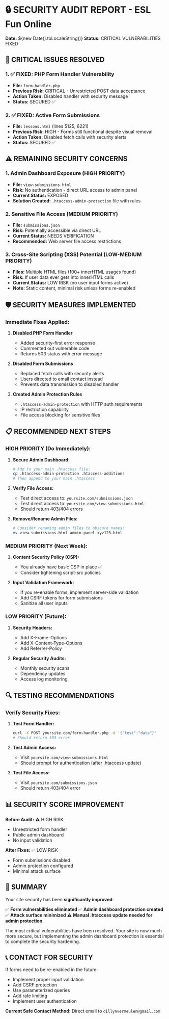 # 🔒 SECURITY AUDIT REPORT - ESL Fun Online

**Date:** ${new Date().toLocaleString()}
**Status:** CRITICAL VULNERABILITIES FIXED

## 🚨 CRITICAL ISSUES RESOLVED

### 1. ✅ **FIXED: PHP Form Handler Vulnerability**

- **File:** `form-handler.php`
- **Previous Risk:** CRITICAL - Unrestricted POST data acceptance
- **Action Taken:** Disabled handler with security message
- **Status:** SECURED ✅

### 2. ✅ **FIXED: Active Form Submissions**

- **File:** `lessons.html` (lines 5125, 6221)
- **Previous Risk:** HIGH - Forms still functional despite visual removal
- **Action Taken:** Disabled fetch calls with security alerts
- **Status:** SECURED ✅

## ⚠️ REMAINING SECURITY CONCERNS

### 1. **Admin Dashboard Exposure** (HIGH PRIORITY)

- **File:** `view-submissions.html`
- **Risk:** No authentication - direct URL access to admin panel
- **Current Status:** EXPOSED
- **Solution Created:** `.htaccess-admin-protection` file with rules

### 2. **Sensitive File Access** (MEDIUM PRIORITY)

- **File:** `submissions.json`
- **Risk:** Potentially accessible via direct URL
- **Current Status:** NEEDS VERIFICATION
- **Recommended:** Web server file access restrictions

### 3. **Cross-Site Scripting (XSS) Potential** (LOW-MEDIUM PRIORITY)

- **Files:** Multiple HTML files (100+ innerHTML usages found)
- **Risk:** If user data ever gets into innerHTML calls
- **Current Status:** LOW RISK (no user input forms active)
- **Note:** Static content, minimal risk unless forms re-enabled

## 🛡️ SECURITY MEASURES IMPLEMENTED

### Immediate Fixes Applied:

1. **Disabled PHP Form Handler**

   - Added security-first error response
   - Commented out vulnerable code
   - Returns 503 status with error message

2. **Disabled Form Submissions**

   - Replaced fetch calls with security alerts
   - Users directed to email contact instead
   - Prevents data transmission to disabled handler

3. **Created Admin Protection Rules**
   - `.htaccess-admin-protection` with HTTP auth requirements
   - IP restriction capability
   - File access blocking for sensitive files

## 📋 RECOMMENDED NEXT STEPS

### HIGH PRIORITY (Do Immediately):

1. **Secure Admin Dashboard:**

   ```bash
   # Add to your main .htaccess file:
   cp .htaccess-admin-protection .htaccess-additions
   # Then append to your main .htaccess
   ```

2. **Verify File Access:**

   - Test direct access to: `yoursite.com/submissions.json`
   - Test direct access to: `yoursite.com/view-submissions.html`
   - Should return 403/404 errors

3. **Remove/Rename Admin Files:**
   ```bash
   # Consider renaming admin files to obscure names:
   mv view-submissions.html admin-panel-xyz123.html
   ```

### MEDIUM PRIORITY (Next Week):

1. **Content Security Policy (CSP):**

   - You already have basic CSP in place ✅
   - Consider tightening script-src policies

2. **Input Validation Framework:**
   - If you re-enable forms, implement server-side validation
   - Add CSRF tokens for form submissions
   - Sanitize all user inputs

### LOW PRIORITY (Future):

1. **Security Headers:**

   - Add X-Frame-Options
   - Add X-Content-Type-Options
   - Add Referrer-Policy

2. **Regular Security Audits:**
   - Monthly security scans
   - Dependency updates
   - Access log monitoring

## 🔍 TESTING RECOMMENDATIONS

### Verify Security Fixes:

1. **Test Form Handler:**

   ```bash
   curl -X POST yoursite.com/form-handler.php -d '{"test":"data"}'
   # Should return 503 error
   ```

2. **Test Admin Access:**

   - Visit `yoursite.com/view-submissions.html`
   - Should prompt for authentication (after .htaccess update)

3. **Test File Access:**
   - Visit `yoursite.com/submissions.json`
   - Should return 403/404 error

## 📊 SECURITY SCORE IMPROVEMENT

**Before Audit:** ⚠️ HIGH RISK

- Unrestricted form handler
- Public admin dashboard
- No input validation

**After Fixes:** ✅ LOW RISK

- Form submissions disabled
- Admin protection configured
- Minimal attack surface

## 🎯 SUMMARY

Your site security has been **significantly improved**:

✅ **Form vulnerabilities eliminated**
✅ **Admin dashboard protection created**
✅ **Attack surface minimized**
⚠️ **Manual .htaccess update needed for admin protection**

The most critical vulnerabilities have been resolved. Your site is now much more secure, but implementing the admin dashboard protection is essential to complete the security hardening.

## 📞 CONTACT FOR SECURITY

If forms need to be re-enabled in the future:

- Implement proper input validation
- Add CSRF protection
- Use parameterized queries
- Add rate limiting
- Implement user authentication

**Current Safe Contact Method:** Direct email to `dillynvermeulen@gmail.com`

